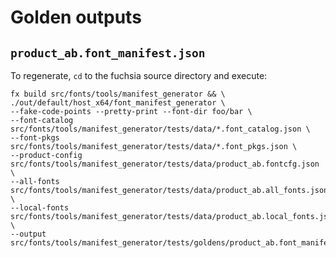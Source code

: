 # Golden outputs

## `product_ab.font_manifest.json`

To regenerate, `cd` to the fuchsia source directory and execute:

```shell
fx build src/fonts/tools/manifest_generator && \
./out/default/host_x64/font_manifest_generator \
--fake-code-points --pretty-print --font-dir foo/bar \
--font-catalog src/fonts/tools/manifest_generator/tests/data/*.font_catalog.json \
--font-pkgs src/fonts/tools/manifest_generator/tests/data/*.font_pkgs.json \
--product-config src/fonts/tools/manifest_generator/tests/data/product_ab.fontcfg.json \
--all-fonts src/fonts/tools/manifest_generator/tests/data/product_ab.all_fonts.json \
--local-fonts src/fonts/tools/manifest_generator/tests/data/product_ab.local_fonts.json \
--output src/fonts/tools/manifest_generator/tests/goldens/product_ab.font_manifest.json
```
